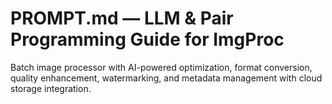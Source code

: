 # PROMPT.md — LLM & Pair Programming Guide for ImgProc

Batch image processor with AI-powered optimization, format conversion, quality enhancement, watermarking, and metadata management with cloud storage integration.
